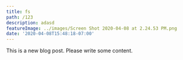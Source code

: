 ```yaml
---
title: fs
path: /123
description: adasd
featureImage: ../images/Screen Shot 2020-04-08 at 2.24.53 PM.png
date: '2020-04-08T15:48:18-07:00'
---
```

This is a new blog post. Please write some content.